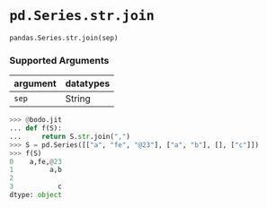 # `pd.Series.str.join`

`pandas.Series.str.join(sep)`

### Supported Arguments

| argument | datatypes |
|-----------------------------|----------------------------------------|
| `sep` | String |

```py
>>> @bodo.jit
... def f(S):
...     return S.str.join(",")
>>> S = pd.Series([["a", "fe", "@23"], ["a", "b"], [], ["c"]])
>>> f(S)
0    a,fe,@23
1         a,b
2
3           c
dtype: object
```
